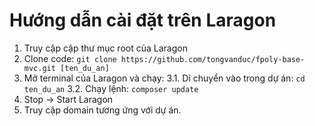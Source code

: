 # Hướng dẫn cài đặt trên Laragon

1. Truy cập cập thư mục root của Laragon
2. Clone code: ```git clone https://github.com/tongvanduc/fpoly-base-mvc.git [ten_du_an]```
3. Mở terminal của Laragon và chạy:
    3.1. Di chuyển vào trong dự án: ```cd ten_du_an```
    3.2. Chạy lệnh: ```composer update```
4. Stop -> Start Laragon
5. Truy cập domain tương ứng với dự án.